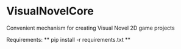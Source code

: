 # VisualNovelCore
Convenient mechanism for creating Visual Novel 2D game projects


Requirements:
**
pip install -r requirements.txt
**
